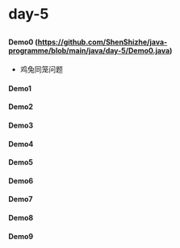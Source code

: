# day-5
##
#### Demo0 (https://github.com/ShenShizhe/java-programme/blob/main/java/day-5/Demo0.java)
- 鸡兔同笼问题
#### Demo1
#### Demo2
#### Demo3
#### Demo4
#### Demo5
#### Demo6
#### Demo7
#### Demo8
#### Demo9
